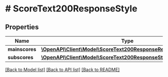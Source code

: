 # # ScoreText200ResponseStyle

## Properties

Name | Type | Description | Notes
------------ | ------------- | ------------- | -------------
**mainscores** | [**\OpenAPI\Client\Model\ScoreText200ResponseReadabilityMainscores**](ScoreText200ResponseReadabilityMainscores.md) |  | [optional]
**subscores** | [**\OpenAPI\Client\Model\ScoreText200ResponseStyleSubscores**](ScoreText200ResponseStyleSubscores.md) |  | [optional]

[[Back to Model list]](../../README.md#models) [[Back to API list]](../../README.md#endpoints) [[Back to README]](../../README.md)
